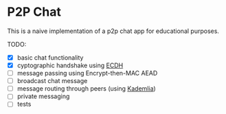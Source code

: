 # P2P Chat

This is a naive implementation of a p2p chat app for educational purposes.

TODO:

- [X] basic chat functionality
- [X] cyptographic handshake using [ECDH](https://en.wikipedia.org/wiki/Elliptic-curve_Diffie%E2%80%93Hellman)
- [ ] message passing using Encrypt-then-MAC AEAD
- [ ] broadcast chat message
- [ ] message routing through peers (using [Kademlia](https://pdos.csail.mit.edu/~petar/papers/maymounkov-kademlia-lncs.pdf))
- [ ] private messaging
- [ ] tests
